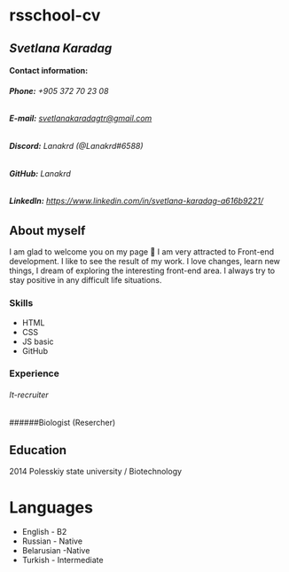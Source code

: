 # rsschool-cv
## **_Svetlana Karadag_**


#### **Contact information:**
###### **Phone:** +905 372 70 23 08
###### **E-mail:** svetlanakaradagtr@gmail.com
###### **Discord:** Lanakrd (@Lanakrd#6588)
###### **GitHub:** Lanakrd
###### **LinkedIn:** https://www.linkedin.com/in/svetlana-karadag-a616b9221/

## About myself

I am glad to welcome you on my page 👋 I am very attracted to Front-end development. I like to see the result of my work. I love changes, learn new things, I dream of exploring the interesting front-end area. I always try to stay positive in any difficult life situations. 



### Skills
- HTML
- CSS
- JS basic
- GitHub

### Experience
###### It-recruiter
######Biologist (Resercher)

## Education

2014 Polesskiy state university / Biotechnology

# Languages
- English - B2
- Russian - Native
- Belarusian -Native
- Turkish - Intermediate
